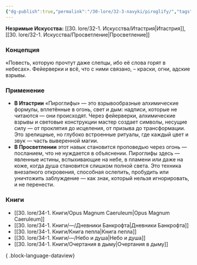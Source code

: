 ```yaml
---
{"dg-publish":true,"permalink":"/30-lore/32-3-navyki/piroglify/","tags":["незримое/навык"]}
---
```


**Незримые Искусства:** [[30. lore/32-1. Искусства/Итастрия\|Итастрия]], [[30. lore/32-1. Искусства/Просветление\|Просветление]]
### Концепция
«Повесть, которую прочтут даже слепцы, ибо её слова горят в небесах». Фейерверки и всё, что с ними связано, – краски, огни, адские взрывы.
### Применение
- **В Итастрии** «Пироглифы» — это взрывообразные алхимические формулы, вплетённые в огонь, свет и дым: надписи, которые не читаются — они происходят. Через фейерверки, алхимические взрывы и световые конструкции мастер создает символы, несущие силу — от проклятия до исцеления, от призыва до трансформации. Это зрелищные, но глубоко встроенные ритуалы, где каждый цвет и звук — часть выверенной магии.
- **В Просветлении** этот навык становится проповедью через огонь — посланием, что не нуждается в объяснении. Пироглифы здесь — явленные истины, вспыхивающие на небе, в пламени или даже на коже, когда душа становится слишком полной света. Это техника внезапного откровения, способная ослепить, пробудить или уничтожить заблуждение — как знак, который нельзя игнорировать, и не перенести.
### Книги
- [[30. lore/34-1. Книги/Opus Magnum Caeruleum\|Opus Magnum Caeruleum]]
- [[30. lore/34-1. Книги/—/Дневники Банкрофта\|Дневники Банкрофта]]
- [[30. lore/34-1. Книги/Книга пепла\|Книга пепла]]
- [[30. lore/34-1. Книги/—/Небо и душа\|Небо и душа]]
- [[30. lore/34-1. Книги/Очертания в дыму\|Очертания в дыму]]

{ .block-language-dataview}
